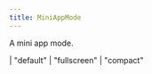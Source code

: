 ```yaml
---
title: MiniAppMode
---
```


A mini app mode.

<div class="font-mono whitespace-pre"><span class="opacity-50">| </span><span>&quot;default&quot;</span><span class="opacity-50">
| </span><span>&quot;fullscreen&quot;</span><span class="opacity-50">
| </span><span>&quot;compact&quot;</span></div>

